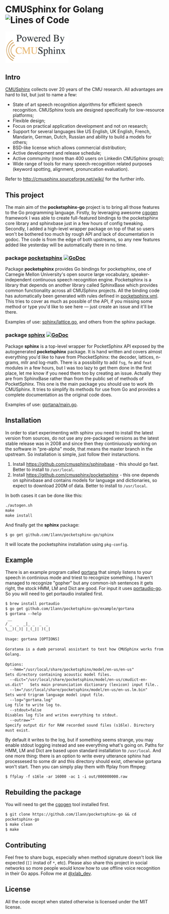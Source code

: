 # CMUSphinx for Golang ![Lines of Code](https://img.shields.io/badge/lines-3.7K-blue.svg)

<img alt="cmusphinx logo" src="internal/cmusphinx.png" width="200" />

## Intro

[CMUSphinx](http://cmusphinx.sourceforge.net) collects over 20 years of the CMU research. All advantages are hard to list, but just to name a few:

* State of art speech recognition algorithms for efficient speech recognition. CMUSphinx tools are designed specifically for low-resource platforms;
* Flexible design;
* Focus on practical application development and not on research;
* Support for several languages like US English, UK English, French, Mandarin, German, Dutch, Russian and ability to build a models for others;
* BSD-like license which allows commercial distribution;
* Active development and release schedule;
* Active community (more than 400 users on Linkedin CMUSphinx group);
* Wide range of tools for many speech-recognition related purposes (keyword spotting, alignment, pronuncation evaluation).

Refer to http://cmusphinx.sourceforge.net/wiki/ for the further info.

## This project

The main aim of the **pocketsphinx-go** project is to bring all those features to the Go programming language. Firstly,
by leveraging awesome [cgogen](https://cgogen.com/) framework I was able to create full-featured
bindings to the pocketsphinx core library and sphinxbase just in a few hours of config tweaking. Secondly, I added a high-level wrapper package on top of that so users won't be bothered too much by rough API and lack of documentation in godoc. The code is from the edge of both upstreams, so any new features added like yesterday will be automatically there in no time.

### package [pocketsphinx](/pocketsphinx) [![GoDoc](https://godoc.org/github.com/1lann/pocketsphinx-go/pocketsphinx?status.svg)](https://godoc.org/github.com/1lann/pocketsphinx-go/pocketsphinx)

Package **pocketsphinx** provides Go bindings for pocketsphinx, one of Carnegie Mellon University's open source large vocabulary, speaker-independent continuous speech recognition engine. Pocketsphinx is a library that depends on another library called SphinxBase which provides common functionality across all CMUSphinx projects. All the binding code has automatically been generated with rules defined in [pocketsphinx.yml](/pocketsphinx.yml). This tries to cover as much as possible of the API, if you missing some method or type you'd like to see here — just create an issue and it'll be there.

Examples of use: [sphinx/lattice.go](sphinx/lattice.go), and others from the sphinx package.

### package [sphinx](/sphinx) [![GoDoc](https://godoc.org/github.com/1lann/pocketsphinx-go/sphinx?status.svg)](https://godoc.org/github.com/1lann/pocketsphinx-go/sphinx)

Package **sphinx** is a top-level wrapper for PocketSphinx API exposed by the autogenerated **pocketsphinx** package. It is hand written and covers almost everything you'd like to have from PhocketSphinx: the decoder, lattices, n-grams, mllr and log-math. There is a possibility to add `fsg`, `fe` and `feat` modules in a few hours, but I was too lazy to get them done in the first place, let me know if you need them too by creating an issue. Actually they are from SphinxBase rather than from the public set of methods of PocketSphinx. This one is the main package you should use to work ith CMUSphinx. It tries to simplify its methods for use from Go and provides a complete documentation as the original code does.

Examples of use: [gortana/main.go](/example/gortana/main.go).

## Installation

In order to start experimenting with sphinx you need to install the latest version from sources, do not use any pre-packaged versions as the latest stable release was in 2008 and since then they continiuously working on the software in "pre-alpha" mode, that means the master branch in the upstream. So installation is simple, just follow their instaructions.

1. Install https://github.com/cmusphinx/sphinxbase - this should go fast. Better to install to `/usr/local`.
2. Install https://github.com/cmusphinx/pocketsphinx - this one depends on sphinxbase and contains models for language and dictionaries, so expect to download 200M of data. Better to install to `/usr/local`.

In both cases it can be done like this:

```
./autogen.sh
make
make install
```

And finally get the **sphinx** package:

```
$ go get github.com/1lann/pocketsphinx-go/sphinx
```

It will locate the pocketsphinx installation using `pkg-config`.

## Example

There is an example program called [gortana](/example/gortana) that simply listens to your speech in continious mode and triest to recognize something. I haven't managed to recognize "gopher" but any common-ish sentences it gets right, the stock HMM, LM and Dict are good. For input it uses [portaudio-go](https://github.com/xlab/portaudio-go). So you will need to get portaudio installed first.

```
$ brew install portaudio
$ go get github.com/1lann/pocketsphinx-go/example/gortana
$ gortana --help
 __
/ _  _  _|_ _  _  _
\__)(_)| |_(_|| )(_|

Usage: gortana [OPTIONS]

Goratana is a dumb personal assistant to test how CMUSphinx works from Golang.

Options:
  --hmm="/usr/local/share/pocketsphinx/model/en-us/en-us"                 Sets directory containing acoustic model files.
  --dict="/usr/local/share/pocketsphinx/model/en-us/cmudict-en-us.dict"   Sets main pronunciation dictionary (lexicon) input file..
  --lm="/usr/local/share/pocketsphinx/model/en-us/en-us.lm.bin"           Sets word trigram language model input file.
  --log="gortana.log"                                                     Log file to write log to.
  --stdout=false                                                          Disables log file and writes everything to stdout.
  --outraw=""                                                             Specify output dir for RAW recorded sound files (s16le). Directory must exist.
```

By default it writes to the log, but if something seems strange, you may enable stdout logging instead and see everything what's going on. Paths for HMM, LM and Dict are based upon standard installation to `/usr/local`. And one more thing: there is an option to write every utterance sphinx had processesed to some dir and this directory should exist, otherwise gortana won't start. Then you can simply play them with ffplay from ffmpeg:

```
$ ffplay -f s16le -ar 16000 -ac 1 -i out/000000000.raw
```

## Rebuilding the package

You will need to get the [cgogen](https://git.io/cgogen) tool installed first.

```
$ git clone https://github.com/1lann/pocketsphinx-go && cd pocketsphinx-go
$ make clean
$ make
```

## Contributing

Feel free to share bugs, especially when method signature doesn't look like expected (`[]` instad of `*`, etc).
Please also share this project in social networks so more people would know how to use offline voice recognition
in their Go apps. Follow me at [@xlab_dev](https://twitter.com/xlab_dev).

## License

All the code except when stated otherwise is licensed under the MIT license.
